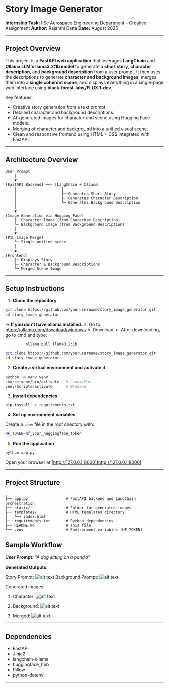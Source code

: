 # Story Image Generator

**Internship Task:** IISc Aerospace Engineering Department – Creative Assignment
**Author:** Rajarshi Datta
**Date:** August 2025

---

## **Project Overview**

This project is a **FastAPI web application** that leverages **LangChain** and **Ollama LLM's llama3.2:1b model** to generate a **short story**, **character description**, and **background description** from a user prompt. It then uses the descriptions to generate **character and background images**, merges them into a **single coherent scene**, and displays everything in a single-page web interface using **black-forest-labs/FLUX.1-dev**.

Key features:

* Creative story generation from a text prompt.
* Detailed character and background descriptions.
* AI-generated images for character and scene using Hugging Face models.
* Merging of character and background into a unified visual scene.
* Clean and responsive frontend using HTML + CSS integrated with FastAPI.

---

## **Architecture Overview**

```
User Prompt
    │
    ▼
[FastAPI Backend] ──> [LangChain + Ollama]
    │                    │
    │                    ├─ Generates Short Story
    │                    ├─ Generates Character Description
    │                    └─ Generates Background Description
    │
    ▼
[Image Generation via Hugging Face]
    ├─ Character Image (from Character Description)
    └─ Background Image (from Background Description)
    │
    ▼
[PIL Image Merge]
    └─ Single unified scene
    │
    ▼
[Frontend]
    ├─ Displays Story
    ├─ Character & Background Descriptions
    └─ Merged Scene Image
```

---

## **Setup Instructions**

1. **Clone the repository**

```bash
git clone https://github.com/yourusername/story_image_generator.git
cd story_image_generator
```

-> **If you don't have ollama installed.**
   a. Go to https://ollama.com/download/windows
   b. Download.
   c. After downloading, go to cmd and type:
```bash
         ollama pull llama3.2:1b
```

```bash
git clone https://github.com/yourusername/story_image_generator.git
cd story_image_generator
```

2. **Create a virtual environment and activate it**

```bash
python -m venv venv
source venv/bin/activate   # Linux/Mac
venv\Scripts\activate      # Windows
```

3. **Install dependencies**

```bash
pip install -r requirements.txt
```

4. **Set up environment variables**

Create a `.env` file in the root directory with:

```bash
HF_TOKEN=hf_your_huggingface_token
```

5. **Run the application**

```bash
python app.py
```

Open your browser at [http://127.0.0.1:8000](http://127.0.0.1:8000).

---

## **Project Structure**

```
.
├── app.py                 # FastAPI backend and LangChain orchestration
├── static/                # Folder for generated images
├── templates/             # HTML templates directory
│   └── index.html
├── requirements.txt       # Python dependencies
├── README.md              # This file
└── .env                   # Environment variables (HF_TOKEN)
```

## **Sample Workflow**

**User Prompt:**
*"A dog sitting on a panda"*

**Generated Outputs:**

Story Prompt:
![alt text](image.png)
Background Prompt:
![alt text](image-1.png)

Generated images:
1) Character:
![alt text](static/character.png)

2) Background:
![alt text](static/background.png)

3) Merged:
![alt text](static/merged.png)

---

## **Dependencies**

* FastAPI
* Jinja2
* langchain-ollama
* huggingface\_hub
* Pillow
* python-dotenv

---

